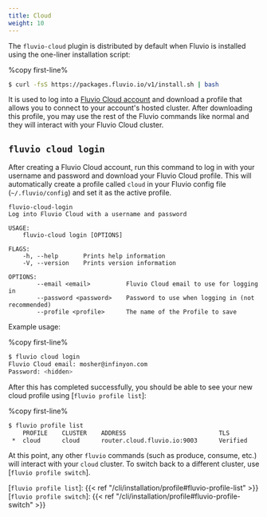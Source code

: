 ```yaml
---
title: Cloud
weight: 10
---
```


The `fluvio-cloud` plugin is distributed by default when Fluvio is installed
using the one-liner installation script:

%copy first-line%
```bash
$ curl -fsS https://packages.fluvio.io/v1/install.sh | bash
```

It is used to log into a [Fluvio Cloud account] and download a profile that
allows you to connect to your account's hosted cluster. After downloading
this profile, you may use the rest of the Fluvio commands like normal and
they will interact with your Fluvio Cloud cluster.

[Fluvio Cloud account]: https://cloud.fluvio.io/

## `fluvio cloud login`

After creating a Fluvio Cloud account, run this command to log in with your
username and password and download your Fluvio Cloud profile. This will
automatically create a profile called `cloud` in your Fluvio config file
(`~/.fluvio/config`) and set it as the active profile.

```
fluvio-cloud-login
Log into Fluvio Cloud with a username and password

USAGE:
    fluvio-cloud login [OPTIONS]

FLAGS:
    -h, --help       Prints help information
    -V, --version    Prints version information

OPTIONS:
        --email <email>          Fluvio Cloud email to use for logging in
        --password <password>    Password to use when logging in (not recommended)
        --profile <profile>      The name of the Profile to save
```

Example usage:

%copy first-line%
```bash
$ fluvio cloud login
Fluvio Cloud email: mosher@infinyon.com
Password: <hidden>
```

After this has completed successfully, you should be able to see your new cloud
profile using [`fluvio profile list`]:

%copy first-line%
```bash
$ fluvio profile list
    PROFILE    CLUSTER    ADDRESS                          TLS
 *  cloud      cloud      router.cloud.fluvio.io:9003      Verified
```

At this point, any other `fluvio` commands (such as produce, consume, etc.) will
interact with your `cloud` cluster. To switch back to a different cluster, use
[`fluvio profile switch`].

[`fluvio profile list`]: {{< ref "/cli/installation/profile#fluvio-profile-list" >}}
[`fluvio profile switch`]: {{< ref "/cli/installation/profile#fluvio-profile-switch" >}}

